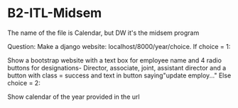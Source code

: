 # B2-ITL-Midsem

The name of the file is Calendar, but DW it's the midsem program

Question: 
Make a django website: localhost/8000/year/choice.
If choice = 1:

 Show a bootstrap website with a text box for employee name and 4 radio buttons for designations- Director, associate, joint, assistant director and a button with class = success and text in button saying"update employ..."
Else choice = 2:

Show calendar of the year provided in the url
